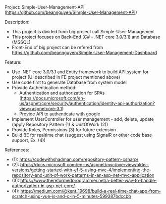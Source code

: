 Project: Simple-User-Management-API (https://github.com/beannguyen/Simple-User-Management-API)

Description:
- This project is divided from big project call Simple-User-Management
- This project focuses on Back-End (C# - .NET core 3.0/3.1) and Database (MSSQL)
- Front-End of big project can be refered from https://github.com/beannguyen/Simple-User-Management-Dashboard

Feature:
- Use .NET core 3.0/3.1 and Entity framework to build API system for project (UI described in FE project mentioned above)
- Use code first to generate Database from system model
- Provide Authentication method:
    - Authentication and authorization for SPAs (https://docs.microsoft.com/en-us/aspnet/core/security/authentication/identity-api-authorization?view=aspnetcore-3.1)
    - Provide API to authenticate with google
- Implement UserController for user management - add, delete, update (apply Repository Pattern (1) & UnitOfWork (2))
- Provide Roles, Permissions (3) for future extension
- Build BE for realtime chat (suggest using SignalR or other code base support, Ex: (4))

References:
- (1): https://codewithshadman.com/repository-pattern-csharp/
- (2): https://docs.microsoft.com/en-us/aspnet/mvc/overview/older-versions/getting-started-with-ef-5-using-mvc-4/implementing-the-repository-and-unit-of-work-patterns-in-an-asp-net-mvc-application
- (3): https://www.thereformedprogrammer.net/a-better-way-to-handle-authorization-in-asp-net-core/
- (4): https://medium.com/@kent_19698/build-a-real-time-chat-app-from-scratch-using-vue-js-and-c-in-5-minutes-599387bdccbb
